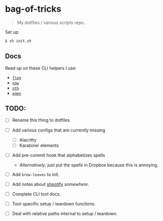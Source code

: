 # bag-of-tricks

> My dotfiles / various scripts repo..

Set up:

```bash
$ sh init.sh
```

## Docs

Read up on these CLI helpers I use:

* [`flog`](./docs/README.flog.md)
* [`now`](./docs/README.now.md)
* [`nth`](./docs/README.nth.md)
* [`pgen`](./docs/README.pgen.md)

## TODO:

- [ ] Rename this thing to dotfiles.
- [ ] Add various configs that are currently missing
  - [ ] Alacritty
  - [ ] Karabiner elements
- [ ] Add pre-commit hook that alphabetizes spells
  - _Alternatively_, just put the spells in Dropbox because this is annoying.
- [ ] Add `brew-leaves` to init.
- [ ] Add notes about [shpotify](https://github.com/hnarayanan/shpotify) _somewhere_.
- [ ] Complete CLI tool docs.
- [ ] Tool-specific setup / teardown functions.
- [ ] Deal with relative paths internal to setup / teardown.

